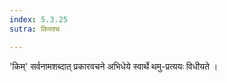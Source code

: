 ```yaml
---
index: 5.3.25
sutra: किमश्च

---
```

'किम्' सर्वनामशब्दात् प्रकारवचने अभिधेये स्वार्थे थमु-प्रत्ययः विधीयते ।